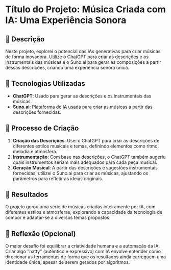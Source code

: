 # Título do Projeto: Música Criada com IA: Uma Experiência Sonora

## 📒 Descrição
Neste projeto, explorei o potencial das IAs generativas para criar músicas de forma inovadora. Utilize o ChatGPT para criar as descrições e os instrumentais das músicas e o Suno.ai para gerar as composições a partir dessas descrições, criando uma experiência sonora única.

## 🤖 Tecnologias Utilizadas
- **ChatGPT**: Usado para gerar as descrições e os instrumentais das músicas.
- **Suno.ai**: Plataforma de IA usada para criar as músicas a partir das descrições fornecidas.

## 🧐 Processo de Criação
1. **Criação das Descrições**: Usei o ChatGPT para criar as descrições de diferentes estilos musicais e temas, definindo elementos como ritmo, melodia e atmosfera.
2. **Instrumentação**: Com base nas descrições, o ChatGPT também sugeriu quais instrumentos seriam mais adequados para cada peça musical.
3. **Geração Musical**: A partir das descrições e sugestões instrumentais fornecidas, utilizei o Suno.ai para criar as músicas, ajustando os parâmetros para refletir as ideias originais.

## 🚀 Resultados
O projeto gerou uma série de músicas criadas inteiramente por IA, com diferentes estilos e atmosferas, explorando a capacidade da tecnologia de compor e adaptar-se a diversos temas propostos.

## 💭 Reflexão (Opcional)
O maior desafio foi equilibrar a criatividade humana e a automação da IA. Criar algo "natty" (autêntico e expressivo) com IA envolve entender como direcionar as ferramentas de forma que os resultados ainda carreguem uma identidade única, apesar de serem gerados por algoritmos.
